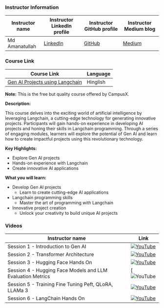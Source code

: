 ### Instructor Information

| Instructor name | Instructor LinkedIn profile | Instructor GitHub profile | Instructor Medium blog |
|-----------------|-----------------------------|--------------------------|------------------------|
| Md Amanatullah | [LinkedIn](https://www.linkedin.com/in/md-amanatullah12345/) | [GitHub](https://github.com/Aman78695) | [Medium](https://medium.com/@amanatulla1606) |

### Course Link

| Course Link | Language |
|-------------|----------|
| [Gen AI Projects using Langchain](https://learnwith.campusx.in/courses/Gen-AI-Projects-using-Langchain-660a9a1d7908621df055074f) | Hinglish |

**Note:** This is the free but quality course offered by CampusX.

**Description:**

This course delves into the exciting world of artificial intelligence by leveraging Langchain, a cutting-edge technology for generating innovative projects. Participants will gain hands-on experience in developing AI projects and honing their skills in Langchain programming. Through a series of engaging modules, learners will explore the potential of Gen AI and learn how to create impactful projects using this revolutionary technology.

**Key Highlights:**

- Explore Gen AI projects
- Hands-on experience with Langchain
- Create innovative AI applications

**What you will learn:**

- Develop Gen AI projects
    - Learn to create cutting-edge AI applications
- Langchain programming skills
    - Master the art of programming with Langchain
- Innovative project creation
    - Unlock your creativity to build unique AI projects


### Videos
| Instructor name  | Link |
|-----------------|-------------------------|
| Session 1 - Introduction to Gen AI |[![YouTube](https://img.shields.io/badge/YouTube-Video-green)](https://youtu.be/bnV1eY08xKc?si=6QvzmvrOgNktjwuq)|
| Session 2 - Transformer Architecture | [![YouTube](https://img.shields.io/badge/YouTube-Video-green)](https://youtu.be/ndil_QVTLKE?si=yzklhrFMRAc_MuHi) |
| Session 3 - Hugging Face Hands On | [![YouTube](https://img.shields.io/badge/YouTube-Video-green)](https://youtu.be/NkTES7_54Gw?si=Wzap-dh-ZGoZKi7i) |
| Session 4 - Hugging Face Models and LLM Evaluation Metrics | [![YouTube](https://youtu.be/SnK-cpLFs9s?si=uUeAriLBx3CRDVOz) |
| Session 5 - Training Fine Tuning Peft, QLoRA, LLAMa 3 | [![YouTube](https://img.shields.io/badge/YouTube-Video-green)](https://youtu.be/80rdMKWrV7I?si=wyYfQpcdYj5aQBT0)|
| Session 6 - LangChain Hands On | [![YouTube](https://img.shields.io/badge/YouTube-Video-green)](https://youtu.be/ssh3iTVa4Tw?si=mkjj3j_0gZXPC-oM) |
